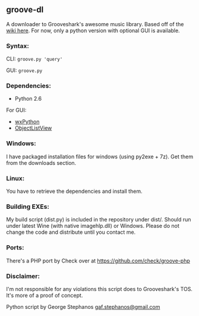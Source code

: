 groove-dl
----------------------------
A downloader to Grooveshark's awesome music library. Based off of the [wiki here](http://nettech.wikia.com/wiki/Grooveshark_Internal_API). For now, only a python version with optional GUI is available.

### Syntax:
CLI: ```groove.py 'query'```

GUI: ```groove.py```

### Dependencies:
* Python 2.6

For GUI:
* [wxPython](http://www.wxpython.org)
* [ObjectListView](http://objectlistview.sourceforge.net/python)

### Windows:
I have packaged installation files for windows (using py2exe + 7z). Get them from the downloads section.

### Linux:
You have to retrieve the dependencies and install them.

### Building EXEs:
My build script (dist.py) is included in the repository under dist/. Should run under latest Wine (with native imagehlp.dll) or Windows. Please do not change the code and distribute until you contact me.

### Ports:
There's a PHP port by Check over at https://github.com/check/groove-php 

### Disclaimer:
I'm not responsible for any violations this script does to Grooveshark's TOS. It's more of a proof of concept.

Python script by George Stephanos <gaf.stephanos@gmail.com>
